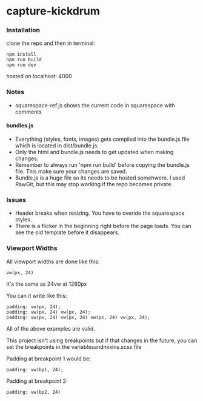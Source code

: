 # capture-kickdrum

### Installation
clone the repo and then in terminal:
```
npm install
npm run build
npm run dev
```
hosted on localhost: 4000

### Notes
* squarespace-ref.js shows the current code in squarespace with comments

#### bundles.js
* Everything (styles, fonts, images) gets compiled into the bundle.js file which is located in dist/bundle.js. 
* Only the html and bundle.js needs to get updated when making changes.
* Remember to always run 'npm run build' before copying the bundle.js file. This make sure your changes are saved.
* Bundle.js is a huge file so its needs to be hosted somehwere. I used RawGit, but this may stop working if the repo becomes private.

### Issues
* Header breaks when resizing. You have to overide the squarespace styles.
* There is a flicker in the beginning right before the page loads. You can see the old template before it disappears.

### Viewport Widths
All viewport widths are done like this:
```
vw(px, 24)
```
It's the same as 24vw at 1280px

You can it write like this:
```
padding: vw(px, 24);
padding: vw(px, 24) vw(px, 24);
padding: vw(px, 24) vw(px, 24) vw(px, 24) vw(px, 24);
```
All of the above examples are valid.

This project isn't using breakpoints but if that changes in the future, you can set the breakpoints in the variablesandmixins.scss file

Padding at breakpoint 1 would be:
```
padding: vw(bp1, 24);
```
Padding at breakpoint 2:
```
padding: vw(bp2, 24)
```
